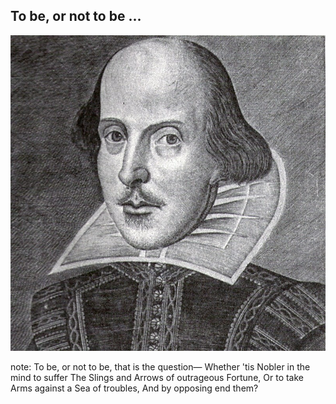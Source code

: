 ## To be, or not to be ...

<img src="resources/shakespeare.jpg" alt="William Shakespeare" />

note:
    To be, or not to be, that is the question—
  	Whether 'tis Nobler in the mind to suffer
  	The Slings and Arrows of outrageous Fortune,
  	Or to take Arms against a Sea of troubles,
  	And by opposing end them?